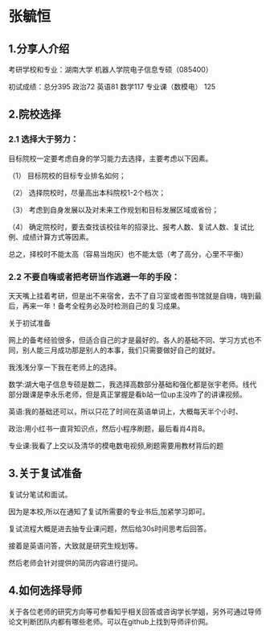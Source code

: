 # 张毓恒

## 1.分享人介绍 

考研学校和专业：湖南大学 机器人学院电子信息专硕（085400）

初试成绩：总分395  政治72 英语81 数学117 专业课（数模电） 125

## 2.院校选择 

### 2.1 选择大于努力：

目标院校一定要考虑自身的学习能力去选择，主要考虑以下因素。

（1） 目标院校的目标专业排名如何；

（2） 选择院校时，尽量高出本科院校1-2个档次；

（3） 考虑到自身发展以及对未来工作规划和目标发展区域或省份；

（4） 确定院校时，要去查找该校往年的招录比、报考人数、复试人数、复试比例、成绩计算方式等因素。

总之，择校时不能太高（容易当炮灰）也不能太低（考了高分，心里不平衡）

### 2.2 不要自嗨或者把考研当作逃避一年的手段：  

天天嘴上挂着考研，但是出不来宿舍，去不了自习室或者图书馆就是自嗨，嗨到最后，再来一年！备考全程务必及时检测自己的复习成果。

关于初试准备 

网上的备考经验很多，但适合自己的才是最好的。各人的基础不同、学习方式也不同，别人能三月成功那是别人的本事，我们只需要做好自己的就好。

我浅浅分享一下我在老师上的选择。

数学:湖大电子信息专硕是数二，我选择高数部分基础和强化都是张宇老师。线代部分跟课是李永乐老师，但是真正掌握是看b站一位up主没咋了的讲课视频。

英语:我的基础还可以，所以只花了时间在英语单词上，大概每天半个小时、

政治:用小红书一直背知识点，然后小程序刷题，最后看肖4肖8。

专业课:我看了上交以及清华的模电数电视频,刷题需要用教材背后的题

## 3.关于复试准备 

复试分笔试和面试。

因为是本校,所以在通知了复试所需要的专业书后,加紧学习即可。

复试流程大概是进去抽专业课问题，然后给30s时间思考后回答。

接着是英语问答，大致就是研究生规划等。

然后老师会针对提供的简历内容进行提问。

## 4.如何选择导师 

关于各位老师的研究方向等可参看知乎相关回答或咨询学长学姐，另外可通过导师论文判断团队内都有哪些老师。可以在github上找到导师评价网。


